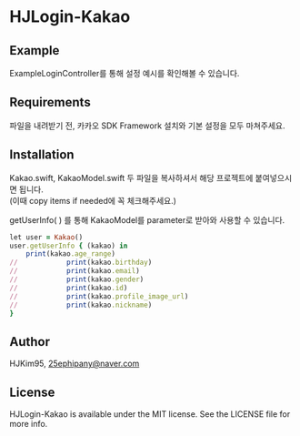 # HJLogin-Kakao

## Example

ExampleLoginController를 통해 설정 예시를 확인해볼 수 있습니다.

## Requirements
파일을 내려받기 전, 카카오 SDK Framework 설치와 기본 설정을 모두 마쳐주세요.

## Installation

Kakao.swift, KakaoModel.swift 두 파일을 복사하셔서 해당 프로젝트에 붙여넣으시면 됩니다.  
(이때 copy items if needed에 꼭 체크해주세요.)

getUserInfo( ) 를 통해 KakaoModel를 parameter로 받아와 사용할 수 있습니다.
```ruby
let user = Kakao()
user.getUserInfo { (kakao) in
    print(kakao.age_range)
//            print(kakao.birthday)
//            print(kakao.email)
//            print(kakao.gender)
//            print(kakao.id)
//            print(kakao.profile_image_url)
//            print(kakao.nickname)
}
```

## Author

HJKim95, 25ephipany@naver.com

## License

HJLogin-Kakao is available under the MIT license. See the LICENSE file for more info.
